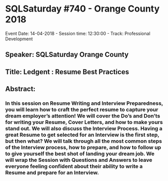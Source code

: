 # SQLSaturday #740 - Orange County 2018
Event Date: 14-04-2018 - Session time: 12:30:00 - Track: Professional Development
## Speaker: SQLSaturday Orange County
## Title: Ledgent : Resume Best Practices
## Abstract:
### In this session on Resume Writing and Interview Preparedness, you will learn how to craft the perfect resume to capture your dream employer’s attention!  We will cover the Do’s and Don’ts for writing your Resume, Cover Letters, and how to make yours stand out.  We will also discuss the Interview Process.  Having a great Resume to get selected for an Interview is the first step, but then what?  We will talk through all the most common steps of the Interview process, how to prepare, and how to follow up to give yourself the best shot of landing your dream job.  We will wrap the Session with Questions and Answers to leave everyone feeling confident about their ability to write a Resume and prepare for an Interview.
